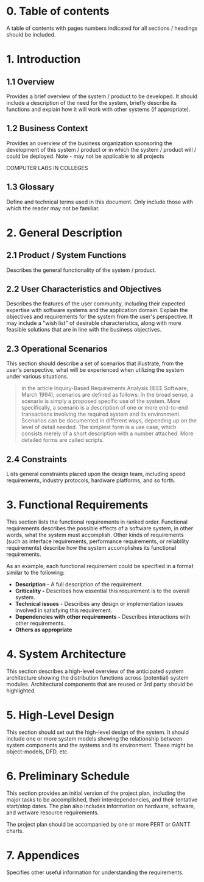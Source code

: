 # 0. Table of contents

A table of contents with pages numbers indicated for all sections / headings should be included.

# 1. Introduction

## 1.1 Overview
Provides a brief overview of the system / product to be developed. It should include a description of the need for the system, briefly describe its functions and explain how it will work with other systems (if appropriate).

## 1.2 Business Context
Provides an overview of the business organization sponsoring the development of this system / product or in which the system / product will / could be deployed. Note - may not be applicable to all projects

COMPUTER LABS IN COLLEGES

## 1.3 Glossary
Define and technical terms used in this document. Only include those with which the reader may not be familiar.

# 2. General Description

## 2.1 Product / System Functions
Describes the general functionality of the system / product.

## 2.2 User Characteristics and Objectives
Describes the features of the user community, including their expected expertise with software systems and the application domain. Explain the objectives and requirements for the system from the user's perspective. It may include a "wish list" of desirable characteristics, along with more feasible solutions that are in line with the business objectives.

## 2.3 Operational Scenarios
This section should describe a set of scenarios that illustrate, from the user's perspective, what will be experienced when utilizing the system under various situations.

> In the article Inquiry-Based Requirements Analysis (IEEE Software, March 1994), scenarios are defined as follows: In the broad sense, a scenario is simply a proposed specific use of the system. More specifically, a scenario is a description of one or more end-to-end transactions involving the required system and its environment. Scenarios can be documented in different ways, depending up on the level of detail needed. The simplest form is a use case, which consists merely of a short description with a number attached. More detailed forms are called scripts.  

## 2.4 Constraints
Lists general constraints placed upon the design team, including speed requirements, industry protocols, hardware platforms, and so forth.

# 3. Functional Requirements
This section lists the functional requirements in ranked order. Functional requirements describes the possible effects of a software system, in other words, what the system must accomplish. Other kinds of requirements (such as interface requirements, performance requirements, or reliability requirements) describe how the system accomplishes its functional requirements.

As an example, each functional requirement could be specified in a format similar to the following:

 * **Description -** A full description of the requirement.
 * **Criticality -** Describes how essential this requirement is to the overall system.
 * **Technical issues** - Describes any design or implementation issues involved in satisfying this requirement.
 * **Dependencies with other requirements -** Describes interactions with other requirements.
 * **Others as appropriate**

# 4. System Architecture
This section describes a high-level overview of the anticipated system architecture showing the distribution functions across (potential) system modules. Architectural components that are reused or 3rd party should be highlighted.

# 5. High-Level Design
This section should set out the high-level design of the system. It should include one or more system models showing the relationship between system components and the systems and its environment. These might be object-models, DFD, etc.

# 6. Preliminary Schedule
This section provides an initial version of the project plan, including the major tasks to be accomplished, their interdependencies, and their tentative start/stop dates. The plan also includes information on hardware, software, and wetware resource requirements.

The project plan should be accompanied by one or more PERT or GANTT charts.

# 7. Appendices
Specifies other useful information for understanding the requirements. 

 

